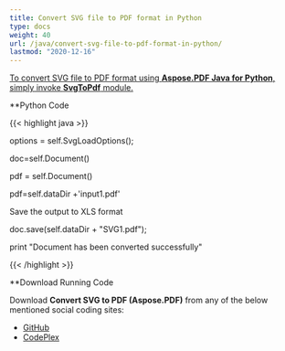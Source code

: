 ```yaml
---
title: Convert SVG file to PDF format in Python
type: docs
weight: 40
url: /java/convert-svg-file-to-pdf-format-in-python/
lastmod: "2020-12-16"
---
```



<ins>To convert SVG file to PDF format using **Aspose.PDF Java for Python**, simply invoke **SvgToPdf** module.

**Python Code

{{< highlight java >}}

options = self.SvgLoadOptions();

doc=self.Document()

pdf = self.Document()

pdf=self.dataDir +'input1.pdf'

Save the output to XLS format

doc.save(self.dataDir + "SVG1.pdf");

print "Document has been converted successfully"

{{< /highlight >}}

**Download Running Code

Download **Convert SVG to PDF (Aspose.PDF)** from any of the below mentioned social coding sites:

- [GitHub](https://github.com/aspose-pdf/Aspose.PDF-for-Java/blob/master/Plugins/Aspose_Pdf_Java_for_Python/test/WorkingWithDocumentConversion/SvgToPdf/SvgToPdf.py)
- [CodePlex](http://asposepdfjavapython.codeplex.com/SourceControl/latest#test/WorkingWithDocumentConversion/SvgToPdf/SvgToPdf.py)
